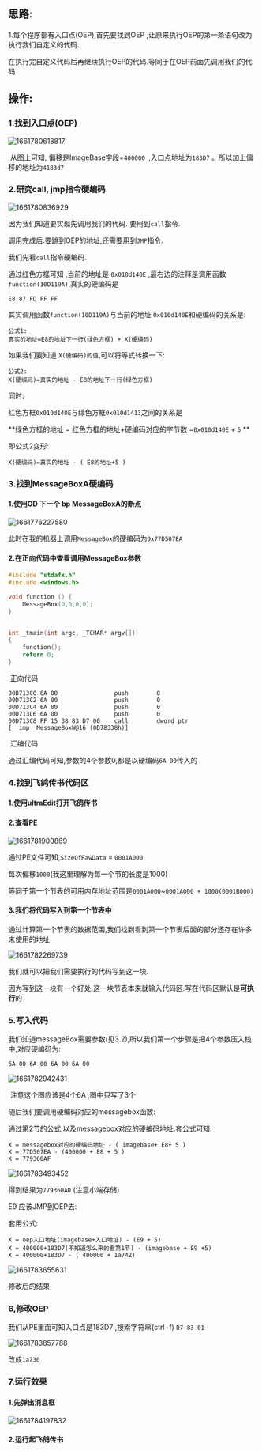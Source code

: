 ## 思路:

1.每个程序都有入口点(OEP),首先要找到OEP ,让原来执行OEP的第一条语句改为执行我们自定义的代码.

在执行完自定义代码后再继续执行OEP的代码.等同于在OEP前面先调用我们的代码



## 操作:

### 1.找到入口点(OEP) 

![1661780618817](../img/ODImg/1661780618817.png)

​		从图上可知, 偏移是ImageBase字段=`400000 `,入口点地址为`183D7` 。所以加上偏移的地址为`4183d7`

### 2.研究call, jmp指令硬编码

![1661780836929](../img/ODImg/1661780836929.png)

因为我们知道要实现先调用我们的代码. 要用到`call`指令.

调用完成后.要跳到OEP的地址,还需要用到`JMP`指令.

我们先看`call`指令硬编码.

通过红色方框可知 ,当前的地址是 `0x010d140E` ,最右边的注释是调用函数`function(10D119A)`,真实的硬编码是

`E8 87 FD FF FF`

其实调用函数`function(10D119A)`与当前的地址 `0x010d140E`和硬编码的关系是:

```
公式1:
真实的地址=E8的地址下一行(绿色方框) + X(硬编码)
```

如果我们要知道 `X(硬编码)的值`,可以将等式转换一下:

```
公式2:
X(硬编码)=真实的地址 - E8的地址下一行(绿色方框)  
```

同时:

红色方框`0x010d140E`与绿色方框`0x010d1413`之间的关系是

**绿色方框的地址 =  红色方框的地址+硬编码对应的字节数 =`0x010d140E` + `5` **

即公式2变形:

```
X(硬编码)=真实的地址 - ( E8的地址+5 )
```



### 3.找到MessageBoxA硬编码

#### 1.使用OD 下一个 bp MessageBoxA的断点

![1661776227580](../img/ODImg/1661776227580.png)

此时在我的机器上调用`MessageBox`的硬编码为`0x77D507EA`

#### 2.在正向代码中查看调用MessageBox参数

```c++
#include "stdafx.h"
#include <windows.h> 

void function () {
	MessageBox(0,0,0,0);
}


int _tmain(int argc, _TCHAR* argv[])
{
	function();
	return 0;
}


```

​																	正向代码





```
00D713C0 6A 00                push        0  
00D713C2 6A 00                push        0  
00D713C4 6A 00                push        0  
00D713C6 6A 00                push        0  
00D713C8 FF 15 38 83 D7 00    call        dword ptr [__imp__MessageBoxW@16 (0D78338h)]  
```

​																		汇编代码



通过汇编代码可知,参数的4个参数0,都是以硬编码`6A 00`传入的





### 4.找到飞鸽传书代码区

#### 1.使用ultraEdit打开飞鸽传书

#### 2.查看PE

![1661781900869](../img/ODImg/1661781900869.png)

通过PE文件可知,`SizeOfRawData` = `0001A000`

每次偏移`1000`(我这里理解为每一个节的长度是1000)

等同于第一个节表的可用内存地址范围是`0001A000`~`0001A000 + 1000(0001B000)`

#### 3.我们将代码写入到第一个节表中

通过计算第一个节表的数据范围,我们找到看到第一个节表后面的部分还存在许多 未使用的地址 

![1661782269739](../img/ODImg/1661782269739.png)

我们就可以把我们需要执行的代码写到这一块. 

因为写到这一块有一个好处,这一块节表本来就输入代码区.写在代码区默认是**可执行**的



### 5.写入代码

我们知道messageBox需要参数(见3.2),所以我们第一个步骤是把4个参数压入栈中,对应硬编码为:

```
6A 00 6A 00 6A 00 6A 00 
```



![1661782942431](../img/ODImg/1661782942431.png)

​																					注意这个图应该是4个6A ,图中只写了3个



随后我们要调用硬编码对应的messagebox函数:

通过第2节的公式,以及messagebox对应的硬编码地址.套公式可知:

```
X = messagebox对应的硬编码地址 - ( imagebase+ E8+ 5 )
X = 77D507EA - (400000 + E8 + 5 )
X = 779360AF
```

![1661783493452](../img/ODImg/1661783493452.png)

得到结果为`779360AD` (注意小端存储)



E9 应该JMP到OEP去:

套用公式:



```
X = oep入口地址(imagebase+入口地址) - (E9 + 5)
X = 400000+183D7(不知道怎么来的看第1节) - (imagebase + E9 +5)
X = 400000+183D7 - ( 400000 + 1a742)
```

![1661783655631](../img/ODImg/1661783655631.png)

修改后的结果



### 6,修改OEP

我们从PE里面可知入口点是183D7 ,搜索字符串(ctrl+f) `D7 83 01`

![1661783857788](../img/ODImg/1661783857788.png)



改成`1a730`



### 7.运行效果

#### 1.先弹出消息框

![1661784197832](../img/ODImg/1661784197832.png)





#### 2.运行起飞鸽传书



